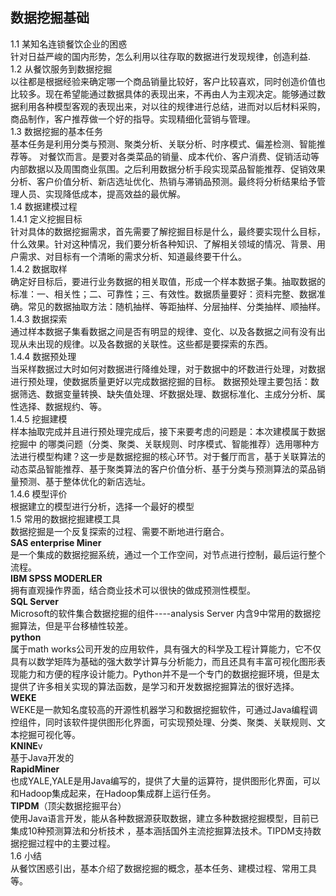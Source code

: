 ## 数据挖掘基础
1.1 某知名连锁餐饮企业的困惑<br>
针对日益严峻的国内形势，怎么利用以往存取的数据进行发现规律，创造利益.<br>
1.2 从餐饮服务到数据挖掘<br>
以往都是根据经验来确定哪一个商品销量比较好，客户比较喜欢，同时创造价值也比较多。现在希望能通过数据具体的表现出来，不再由人为主观决定。能够通过数据利用各种模型客观的表现出来，对以往的规律进行总结，进而对以后材料采购，商品制作，客户推荐做一个好的指导。实现精细化营销与管理。<br>
1.3 数据挖掘的基本任务                     
 基本任务是利用分类与预测、聚类分析、关联分析、时序模式、偏差检测、智能推荐等。
对餐饮而言。是要对各类菜品的销量、成本代价、客户消费、促销活动等内部数据以及周围商业氛围。之后利用数据分析手段实现菜品智能推荐、促销效果分析、客户价值分析、新店选址优化、热销与滞销品预测。最终将分析结果给予管理人员、实现降低成本，提高效益的最优解。<br>
1.4 数据建模过程<br>
1.4.1 定义挖掘目标<br>
针对具体的数据挖掘需求，首先需要了解挖掘目标是什么，最终要实现什么目标，什么效果。针对这种情况，我们要分析各种知识、了解相关领域的情况、背景、用户需求、对目标有一个清晰的需求分析、知道最终要干什么。<br>
1.4.2 数据取样<br>
确定好目标后，要进行业务数据的相关取值，形成一个样本数据子集。抽取数据的标准：一、相关性；二、可靠性；三、有效性。数据质量要好：资料完整、数据准确。常见的数据抽取方法：随机抽样、等距抽样、分层抽样、分类抽样、顺抽样。<br>
1.4.3	数据探索<br>
通过样本数据子集看数据之间是否有明显的规律、变化、以及各数据之间有没有出现从未出现的规律。以及各数据的关联性。这些都是要探索的东西。<br>
1.4.4	数据预处理<br>
当采样数据过大时如何对数据进行降维处理，对于数据中的坏数进行处理，对数据进行预处理，使数据质量更好以完成数据挖掘的目标。
数据预处理主要包括：数据筛选、数据变量转换、缺失值处理、坏数据处理、数据标准化、主成分分析、属性选择、数据规约、等。<br>
1.4.5	挖掘建模<br>
样本抽取完成并且进行预处理完成后，接下来要考虑的问题是：本次建模属于数据挖掘中 的哪类问题（分类、聚类、关联规则、时序模式、智能推荐）选用哪种方法进行模型构建？这一步是数据挖掘的核心环节。对于餐厅而言，基于关联算法的动态菜品智能推荐、基于聚类算法的客户价值分析、基于分类与预测算法的菜品销量预测、基于整体优化的新店选址。<br>
1.4.6	模型评价<br>
根据建立的模型进行分析，选择一个最好的模型<br>
1.5	常用的数据挖掘建模工具<br>
数据挖掘是一个反复探索的过程、需要不断地进行磨合。<br>
**SAS enterprise Miner**<br>
是一个集成的数据挖掘系统，通过一个工作空间，对节点进行控制，最后运行整个流程。<br>
**IBM SPSS MODERLER**<br>
拥有直观操作界面，结合商业技术可以很快的做成预测性模型。<br>
**SQL Server**<br>
Microsoft的软件集合数据挖掘的组件----analysis Server 内含9中常用的数据挖掘算法，但是平台移植性较差。<br>
**python**<br>
属于math works公司开发的应用软件，具有强大的科学及工程计算能力，它不仅具有以数学矩阵为基础的强大数学计算与分析能力，而且还具有丰富可视化图形表现能力和方便的程序设计能力。Python并不是一个专门的数据挖掘环境，但是太提供了许多相关实现的算法函数，是学习和开发数据挖掘算法的很好选择。<br>
**WEKE**<br>
WEKE是一款知名度较高的开源性机器学习和数据挖掘软件，可通过Java编程调控组件，同时该软件提供图形化界面，可实现预处理、分类、聚类、关联规则、文本挖掘可视化等。<br>
**KNINE**v<br>
基于Java开发的<br>
**RapidMiner**<br>
也成YALE,YALE是用Java编写的，提供了大量的运算符，提供图形化界面，可以和Hadoop集成起来，在Hadoop集成群上运行任务。<br>
**TIPDM**（顶尖数据挖掘平台）<br>
使用Java语言开发，能从各种数据源获取数据，建立多种数据挖掘模型，目前已集成10种预测算法和分析技术 ，基本涵括国外主流挖掘算法技术。TIPDM支持数据挖掘过程中的主要过程。<br>
1.6	小结<br>
从餐饮困惑引出，基本介绍了数据挖掘的概念，基本任务、建模过程、常用工具等。<br>



